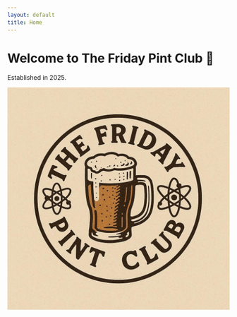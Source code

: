 ```yaml
---
layout: default
title: Home
---
```


# Welcome to The Friday Pint Club 🍻

Established in 2025.

![Pub photo](/assets/images/FridayPintClub1.jpg)
